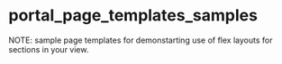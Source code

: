 # portal_page_templates_samples

NOTE: sample page templates for demonstarting use of flex layouts for sections in your view. 
